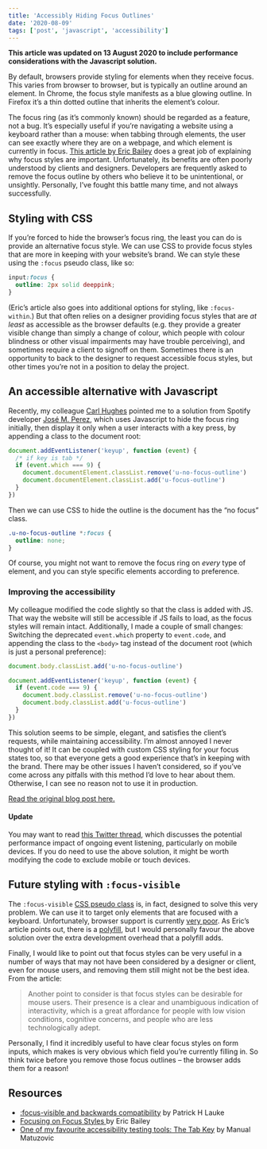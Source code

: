 ```yaml
---
title: 'Accessibly Hiding Focus Outlines'
date: '2020-08-09'
tags: ['post', 'javascript', 'accessibility']
---
```


**This article was updated on 13 August 2020 to include performance considerations with the Javascript solution.**

By default, browsers provide styling for elements when they receive focus. This varies from browser to browser, but is typically an outline around an element. In Chrome, the focus style manifests as a blue glowing outline. In Firefox it’s a thin dotted outline that inherits the element’s colour.

The focus ring (as it’s commonly known) should be regarded as a feature, not a bug. It’s especially useful if you’re navigating a website using a keyboard rather than a mouse: when tabbing through elements, the user can see exactly where they are on a webpage, and which element is currently in focus. [This article by Eric Bailey](https://css-tricks.com/focusing-on-focus-styles/) does a great job of explaining why focus styles are important. Unfortunately, its benefits are often poorly understood by clients and designers. Developers are frequently asked to remove the focus outline by others who believe it to be unintentional, or unsightly. Personally, I’ve fought this battle many time, and not always successfully.

## Styling with CSS

If you’re forced to hide the browser’s focus ring, the least you can do is provide an alternative focus style. We can use CSS to provide focus styles that are more in keeping with your website’s brand. We can style these using the `:focus` pseudo class, like so:

```css
input:focus {
  outline: 2px solid deeppink;
}
```

(Eric’s article also goes into additional options for styling, like `:focus-within`.) But that often relies on a designer providing focus styles that are _at least_ as accessible as the browser defaults (e.g. they provide a greater visible change than simply a change of colour, which people with colour blindness or other visual impairments may have trouble perceiving), and sometimes require a client to signoff on them. Sometimes there is an opportunity to back to the designer to request accessible focus styles, but other times you’re not in a position to delay the project.

## An accessible alternative with Javascript

Recently, my colleague [Carl Hughes](https://twitter.com/codekipple) pointed me to a solution from Spotify developer [José M. Perez](https://jmperezperez.com), which uses Javascript to hide the focus ring initially, then display it only when a user interacts with a key press, by appending a class to the document root:

```js
document.addEventListener('keyup', function (event) {
  /* if key is tab */
  if (event.which === 9) {
    document.documentElement.classList.remove('u-no-focus-outline')
    document.documentElement.classList.add('u-focus-outline')
  }
})
```

Then we can use CSS to hide the outline is the document has the “no focus” class.

```css
.u-no-focus-outline *:focus {
  outline: none;
}
```

Of course, you might not want to remove the focus ring on _every_ type of element, and you can style specific elements according to preference.

### Improving the accessibility

My colleague modified the code slightly so that the class is added with JS. That way the website will still be accessible if JS fails to load, as the focus styles will remain intact. Additionally, I made a couple of small changes: Switching the deprecated `event.which` property to `event.code`, and appending the class to the `<body>` tag instead of the document root (which is just a personal preference):

```js
document.body.classList.add('u-no-focus-outline')

document.addEventListener('keyup', function (event) {
  if (event.code === 9) {
    document.body.classList.remove('u-no-focus-outline')
    document.body.classList.add('u-focus-outline')
  }
})
```

This solution seems to be simple, elegant, and satisfies the client’s requests, while maintaining accessibility. I’m almost annoyed I never thought of it! It can be coupled with custom CSS styling for your focus states too, so that everyone gets a good experience that’s in keeping with the brand. There may be other issues I haven’t considered, so if you’ve come across any pitfalls with this method I’d love to hear about them. Otherwise, I can see no reason not to use it in production.

[Read the original blog post here.](https://jmperezperez.com/outline-focus-ring-a11y/)

<aside>
  <h4>Update</h4>
  <p>You may want to read <a href="https://twitter.com/sigismundf/status/1292785813907025920?s=20">this Twitter thread</a>, which discusses the potential performance impact of ongoing event listening, particularly on mobile devices. If you do need to use the above solution, it might be worth modifying the code to exclude mobile or touch devices.</p>
</aside>

## Future styling with `:focus-visible`

The `:focus-visible` [CSS pseudo class](https://developer.mozilla.org/en-US/docs/Web/CSS/:focus-visible) is, in fact, designed to solve this very problem. We can use it to target only elements that are focused with a keyboard. Unfortunately, browser support is currently [very poor](https://caniuse.com/#search=focus-visible). As Eric’s article points out, there is a [polyfill](https://github.com/WICG/focus-visible), but I would personally favour the above solution over the extra development overhead that a polyfill adds.

Finally, I would like to point out that focus styles can be very useful in a number of ways that may not have been considered by a designer or client, even for mouse users, and removing them still might not be the best idea. From the article:

> Another point to consider is that focus styles can be desirable for mouse users. Their presence is a clear and unambiguous indication of interactivity, which is a great affordance for people with low vision conditions, cognitive concerns, and people who are less technologically adept.

Personally, I find it incredibly useful to have clear focus styles on form inputs, which makes is very obvious which field you’re currently filling in. So think twice before you remove those focus outlines – the browser adds them for a reason!

## Resources

- [:focus-visible and backwards compatibility](https://developer.paciellogroup.com/blog/2018/03/focus-visible-and-backwards-compatibility/) by Patrick H Lauke
- [Focusing on Focus Styles ](https://css-tricks.com/focusing-on-focus-styles/) by Eric Bailey
- [One of my favourite accessibility testing tools: The Tab Key](https://www.matuzo.at/blog/testing-with-tab/) by Manual Matuzovic
